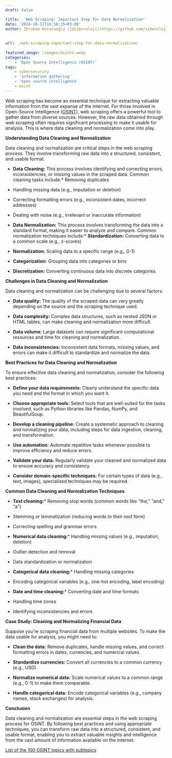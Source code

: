 ```yaml
---
draft: false

title:  'Web Scraping: Important Step for Data Normalization'
date: '2024-10-17T16:50:35+03:00'
author: İbrahim Korucuoğlu ([@siberoloji](https://github.com/siberoloji))
 
 
url:  /web-scraping-important-step-for-data-normalization/
 
featured_image: /images/osint4.webp
categories:
    - 'Open Source Intelligence (OSINT)'
tags:
    - cybersecurity
    - 'information gathering'
    - 'open source intelligence'
    - osint
---
```



Web scraping has become an essential technique for extracting valuable information from the vast expanse of the internet. For those involved in Open-Source Intelligence (<a href="https://osintframework.com" target="_blank" rel="noopener" title="">OSINT</a>), web scraping offers a powerful tool to gather data from diverse sources. However, the raw data obtained through web scraping often requires significant processing to make it usable for analysis. This is where data cleaning and normalization come into play.



**Understanding Data Cleaning and Normalization**



Data cleaning and normalization are critical steps in the web scraping process. They involve transforming raw data into a structured, consistent, and usable format.


* **Data Cleaning:** This process involves identifying and correcting errors, inconsistencies, or missing values in the scraped data. Common cleaning tasks include:* Removing duplicates

* Handling missing data (e.g., imputation or deletion)

* Correcting formatting errors (e.g., inconsistent dates, incorrect addresses)

* Dealing with noise (e.g., irrelevant or inaccurate information)



* **Data Normalization:** This process involves transforming the data into a standard format, making it easier to analyze and compare. Common normalization techniques include:* **Standardization:** Converting data to a common scale (e.g., z-scores)

* **Normalization:** Scaling data to a specific range (e.g., 0-1)

* **Categorization:** Grouping data into categories or bins

* **Discretization:** Converting continuous data into discrete categories

**Challenges in Data Cleaning and Normalization**



Data cleaning and normalization can be challenging due to several factors:


* **Data quality:** The quality of the scraped data can vary greatly depending on the source and the scraping technique used.

* **Data complexity:** Complex data structures, such as nested JSON or HTML tables, can make cleaning and normalization more difficult.

* **Data volume:** Large datasets can require significant computational resources and time for cleaning and normalization.

* **Data inconsistencies:** Inconsistent data formats, missing values, and errors can make it difficult to standardize and normalize the data.




**Best Practices for Data Cleaning and Normalization**



To ensure effective data cleaning and normalization, consider the following best practices:


* **Define your data requirements:** Clearly understand the specific data you need and the format in which you want it.

* **Choose appropriate tools:** Select tools that are well-suited for the tasks involved, such as Python libraries like Pandas, NumPy, and BeautifulSoup.

* **Develop a cleaning pipeline:** Create a systematic approach to cleaning and normalizing your data, including steps for data ingestion, cleaning, and transformation.

* **Use automation:** Automate repetitive tasks whenever possible to improve efficiency and reduce errors.

* **Validate your data:** Regularly validate your cleaned and normalized data to ensure accuracy and consistency.

* **Consider domain-specific techniques:** For certain types of data (e.g., text, images), specialized techniques may be required.




**Common Data Cleaning and Normalization Techniques**


* **Text cleaning:*** Removing stop words (common words like "the," "and," "a")

* Stemming or lemmatization (reducing words to their root form)

* Correcting spelling and grammar errors



* **Numerical data cleaning:*** Handling missing values (e.g., imputation, deletion)

* Outlier detection and removal

* Data standardization or normalization



* **Categorical data cleaning:*** Handling missing categories

* Encoding categorical variables (e.g., one-hot encoding, label encoding)



* **Date and time cleaning:*** Converting date and time formats

* Handling time zones

* Identifying inconsistencies and errors

**Case Study: Cleaning and Normalizing Financial Data**



Suppose you're scraping financial data from multiple websites. To make the data usable for analysis, you might need to:


* **Clean the data:** Remove duplicates, handle missing values, and correct formatting errors in dates, currencies, and numerical values.

* **Standardize currencies:** Convert all currencies to a common currency (e.g., USD).

* **Normalize numerical data:** Scale numerical values to a common range (e.g., 0-1) to make them comparable.

* **Handle categorical data:** Encode categorical variables (e.g., company names, stock exchanges) for analysis.




**Conclusion**



Data cleaning and normalization are essential steps in the web scraping process for OSINT. By following best practices and using appropriate techniques, you can transform raw data into a structured, consistent, and usable format, enabling you to extract valuable insights and intelligence from the vast amount of information available on the internet.



<a href="https://www.siberoloji.com/list-of-the-100-osint-topics-with-subtopics/">List of the 100 OSINT topics with subtopics</a>
